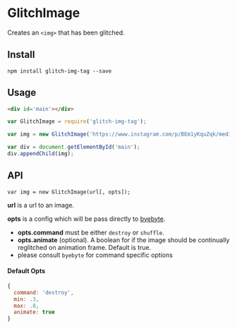 # GlitchImage

Creates an `<img>` that has been glitched.

## Install

`npm install glitch-img-tag --save`

## Usage

```html
<div id='main'></div>
```

```js
var GlitchImage = require('glitch-img-tag');

var img = new GlitchImage('https://www.instagram.com/p/BEm1yKquZqk/media/?size=m')

var div = document.getElementById('main');
div.appendChild(img);
```

## API

`var img = new GlitchImage(url[, opts]);`

**url** is a url to an image.

**opts** is a config which will be pass directly to [byebyte](https://github.com/wayspurrchen/byebyte).
- **opts.command** must be either `destroy` or `shuffle`.
- **opts.animate** (optional). A boolean for if the image should be continually reglitched on animation frame. Default is true.
- please consult `byebyte` for command specific options

#### Default Opts

```js
{ 
  command: 'destroy',
  min: .3,
  max: .8,
  animate: true
}
```
